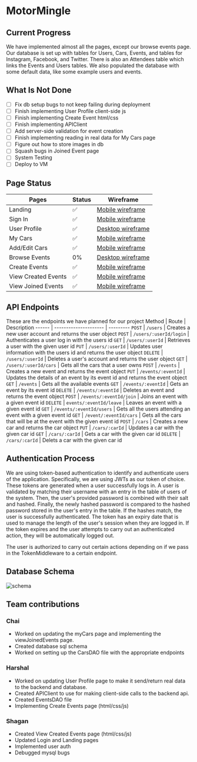 # MotorMingle

## Current Progress
We have implemented almost all the pages, except our browse events page. Our database is set up with tables for Users, Cars, Events, and tables for Instagram, Facebook, and Twitter. There is also an Attendees table which links the Events and Users tables. We also populated the database with some default data, like some example users and events. 

## What Is Not Done
- [ ] Fix db setup bugs to not keep failing during deployment
- [ ] Finish implementing User Profile client-side js
- [ ] Finish implementing Create Event html/css
- [ ] Finish implementing APIClient
- [ ] Add server-side validation for event creation
- [ ] Finish implementing reading in real data for My Cars page
- [ ] Figure out how to store images in db
- [ ] Squash bugs in Joined Event page
- [ ] System Testing
- [ ] Deploy to VM

## Page Status
Pages   | Status | Wireframe
------- | ------ | ---------
Landing   | ✅    | [Mobile wireframe](https://github.ncsu.edu/engr-csc342/csc342-2023Spring-groupN/blob/main/Proposal/wireframes/Mobile_Landing_Pages.png)
Sign In | ✅     | [Mobile wireframe](https://github.ncsu.edu/engr-csc342/csc342-2023Spring-groupN/blob/main/Proposal/wireframes/Mobile_SignIn_Page.png)
User Profile   | ✅     | [Desktop wireframe](https://github.ncsu.edu/engr-csc342/csc342-2023Spring-groupN/blob/main/Proposal/wireframes/PC_UserProfile_Page.png)
My Cars | ✅     | [Mobile wireframe](https://github.ncsu.edu/engr-csc342/csc342-2023Spring-groupN/blob/main/Proposal/wireframes/Mobile_Profile_Cars_Pages.png)
Add/Edit Cars   | ✅     | [Mobile wireframe](https://github.ncsu.edu/engr-csc342/csc342-2023Spring-groupN/blob/main/Proposal/wireframes/Mobile_Profile_Cars_Pages.png)
Browse Events  | 0%    | [Desktop wireframe](https://github.ncsu.edu/engr-csc342/csc342-2023Spring-groupN/blob/main/Proposal/wireframes/PC_Home_Page.png)
Create Events  | ✅    | [Mobile wireframe](https://github.ncsu.edu/engr-csc342/csc342-2023Spring-groupN/blob/main/Proposal/wireframes/Mobile_Created_Events_Page.png)
View Created Events  | ✅    | [Mobile wireframe](https://github.ncsu.edu/engr-csc342/csc342-2023Spring-groupN/blob/main/Proposal/wireframes/Mobile_Created_Events_Page.png)
View Joined Events  | ✅    | [Mobile wireframe](https://github.ncsu.edu/engr-csc342/csc342-2023Spring-groupN/blob/main/Proposal/wireframes/Mobile_Joined_Events_Page.png)

## API Endpoints
These are the endpoints we have planned for our project
Method | Route                 | Description
------ | --------------------- | ---------
`POST` | `/users`              | Creates a new user account and returns the user object
`POST` | `/users/:userId/login`           | Authenticates a user log in with the users id
`GET`  | `/users/:userId`      | Retrieves a user with the given user id
`PUT`  | `/users/:userId`      | Updates user information with the users id and returns the user object
`DELETE`  | `/users/:userId`      | Deletes a user's account and returns the user object
`GET`  | `/users/:userId/cars`      | Gets all the cars that a user owns
`POST`  | `/events`      | Creates a new event and returns the event object
`PUT`  | `/events/:eventId`      | Updates the details of an event by its event id and returns the event object
`GET`  | `/events`      | Gets all the available events
`GET`  | `/events/:eventId`      | Gets an event by its event id
`DELETE`  | `/events/:eventId`      | Deletes an event and returns the event object
`POST`  | `/events/:eventId/join`      | Joins an event with a given event id
`DELETE`  | `events/:eventId/leave`      | Leaves an event with a given event id
`GET`  | `/events/:eventId/users`      | Gets all the users attending an event with a given event id
`GET`  | `/event/:eventId/cars`      | Gets all the cars that will be at the event with the given event id
`POST`  | `/cars`      | Creates a new car and returns the car object
`PUT`  | `/cars/:carId`      | Updates a car with the given car id
`GET`  | `/cars/:carId`      | Gets a car with the given car id
`DELETE`  | `/cars/:carId`      | Delets a car with the given car id

## Authentication Process
We are using token-based authentication to identify and authenticate users of the application. Specifically, we are using JWTs as our token of choice. These tokens are generated when a user successfully logs in. A user is validated by matching their username with an entry in the table of users of the system. Then, the user's provided password is combined with their salt and hashed. Finally, the newly hashed password is compared to the hashed password stored in the user's entry in the table. If the hashes match, the user is successfully authenticated. The token has an expiry date that is used to manage the length of the user's session when they are logged in. If the token expires and the user attempts to carry out an authenticated action, they will be automatically logged out.

The user is authorized to carry out certain actions depending on if we pass in the TokenMiddleware to a certain endpoint.


## Database Schema
![schema](https://github.ncsu.edu/engr-csc342/csc342-2023Spring-groupN/blob/main/Milestone2/database/db_schema/schema.png)

## Team contributions
### Chai
- Worked on updating the myCars page and implementing the viewJoinedEvents page.
- Created database sql schema
- Worked on setting up the CarsDAO file with the appropriate endpoints


### Harshal
- Worked on updating User Profile page to make it send/return real data to the backend and database.
- Created APIClient to use for making client-side calls to the backend api.
- Created EventsDAO file
- Implementing Create Events page (html/css/js)

### Shagan
- Created View Created Events page (html/css/js)
- Updated Login and Landing pages
- Implemented user auth
- Debugged mysql bugs
